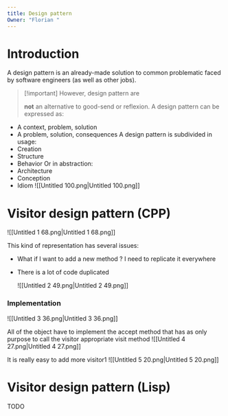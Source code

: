 ```yaml
---
title: Design pattern
Owner: "Florian "
---
```

# Introduction
A design pattern is an already-made solution to common problematic faced by software engineers (as well as other jobs).

> [!important] However, design pattern are
> 
> **not** an alternative to good-send or reflexion.
A design pattern can be expressed as:
- A context, problem, solution
- A problem, solution, consequences
A design pattern is subdivided in usage:
- Creation
- Structure
- Behavior
Or in abstraction:
- Architecture
- Conception
- Idiom
![[Untitled 100.png|Untitled 100.png]]

# Visitor design pattern (CPP)
![[Untitled 1 68.png|Untitled 1 68.png]]

This kind of representation has several issues:
- What if I want to add a new method ? I need to replicate it everywhere
- There is a lot of code duplicated
    
    ![[Untitled 2 49.png|Untitled 2 49.png]]

    
### Implementation
![[Untitled 3 36.png|Untitled 3 36.png]]

All of the object have to implement the accept method that has as only purpose to call the visitor appropriate visit method
![[Untitled 4 27.png|Untitled 4 27.png]]

It is really easy to add more visitor1
![[Untitled 5 20.png|Untitled 5 20.png]]

# Visitor design pattern (Lisp)
TODO